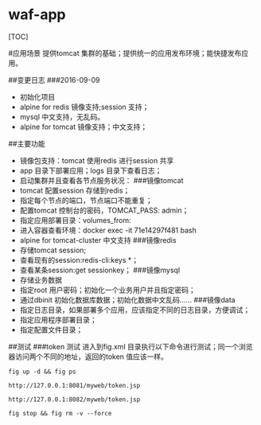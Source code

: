 waf-app
=========================


[TOC]

#应用场景
提供tomcat 集群的基础；提供统一的应用发布环境；能快捷发布应用。

##变更日志
###2016-09-09
*   初始化项目
*   alpine for redis 镜像支持;session 支持；
*   mysql 中文支持，无乱码。
*   alpine for tomcat 镜像支持；中文支持；


##主要功能
-   镜像包支持：tomcat 使用redis 进行session 共享
-   app 目录下部署应用；logs 目录下查看日志；
-   启动集群并且查看各节点服务状况：
###镜像tomcat
- tomcat 配置session 存储到redis；
- 指定每个节点的端口，节点端口不能重复；
- 配置tomcat 控制台的密码，TOMCAT_PASS: admin；
- 指定应用部署目录：volumes_from:
- 进入容器查看环境：docker exec -it 71e14297f481 bash
- alpine for tomcat-cluster 中文支持
###镜像redis
- 存储tomcat session;
- 查看现有的session:redis-cli:keys *；
- 查看某条session:get sessionkey；
###镜像mysql
- 存储业务数据
-   指定root 用户密码；初始化一个业务用户并且指定密码；
-   通过dbinit 初始化数据库数据；初始化数据中文乱码......
###镜像data
-   指定日志目录，如果部署多个应用，应该指定不同的日志目录，方便调试；
-   指定应用程序部署目录；
-   指定配置文件目录；

##测试
###token 测试
进入到fig.xml 目录执行以下命令进行测试；同一个浏览器访问两个不同的地址，返回的token 值应该一样。

    fig up -d && fig ps
    
    http://127.0.0.1:8081/myweb/token.jsp
    
    http://127.0.0.1:8082/myweb/token.jsp
    
    fig stop && fig rm -v --force
    